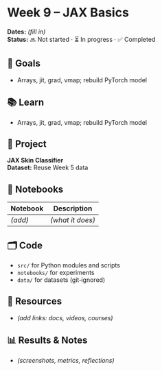 # Week 9 – JAX Basics

**Dates:** _(fill in)_  
**Status:** 🔜 Not started · ⏳ In progress · ✅ Completed

## 🎯 Goals
- Arrays, jit, grad, vmap; rebuild PyTorch model

## 📚 Learn
- Arrays, jit, grad, vmap; rebuild PyTorch model

## 🧪 Project
**JAX Skin Classifier**  
**Dataset:** Reuse Week 5 data

## 📓 Notebooks
| Notebook | Description |
|---|---|
| _(add)_ | _(what it does)_ |

## 🗂️ Code
- `src/` for Python modules and scripts
- `notebooks/` for experiments
- `data/` for datasets (git‑ignored)

## 🔗 Resources
- _(add links: docs, videos, courses)_

## 📊 Results & Notes
- _(screenshots, metrics, reflections)_
